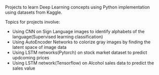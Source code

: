 Projects to learn Deep Learning concepts using Python implementation using datasets from Kaggle.

Topics for projects involve:
- Using CNN on Sign Language images to identify alphabets of the language(Supervised learning classification)
- Using AutoEncoder Networks to colorize gray images by finding the latent space of image data
- Using LSTM networks(Pytorch) on stock market dataset to predict updcoming prices
- Using LSTM network(Tensorflow) on Alcohol sales data to predict the sales value

